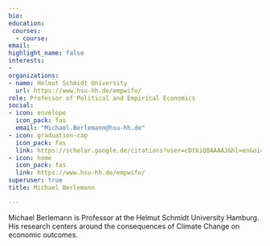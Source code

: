 ```yaml
---
bio:  
education:
 courses:
  - course: 
email: 
highlight_name: false
interests:
- 
organizations:
- name: Helmut Schmidt University
  url: https://www.hsu-hh.de/empwifo/
role: Professor of Political and Empirical Economics
social:
- icon: envelope
  icon_pack: fas
  email: "Michael.Berlemann@hsu-hh.de"
- icon: graduation-cap
  icon_pack: fas
  link: https://scholar.google.de/citations?user=cDtkiQ8AAAAJ&hl=en&oi=ao
- icon: home
  icon_pack: fas
  link: https://www.hsu-hh.de/empwifo/
superuser: true
title: Michael Berlemann

---
```


Michael Berlemann is Professor at the Helmut Schmidt University Hamburg. His research centers around the consequences of Climate Change on economic outcomes.



